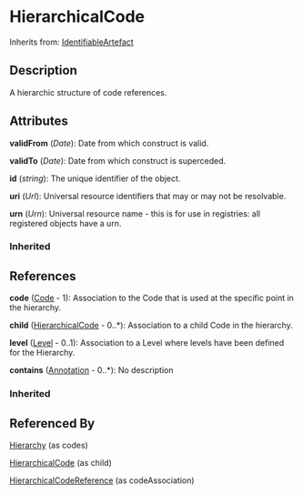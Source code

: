 
# HierarchicalCode

Inherits from: [IdentifiableArtefact](../Base/IdentifiableArtefact.md)



## Description

A hierarchic structure of code references.


## Attributes

**validFrom** (*Date*): Date from which construct is valid.

**validTo** (*Date*): Date from which construct is superceded.

**id** (*string*): The unique identifier of the object.

**uri** (*Url*): Universal resource identifiers that may or may not be resolvable.

**urn** (*Urn*): Universal resource name - this is for use in registries: all registered objects have a urn.

### Inherited



## References

**code** ([Code](../Codelists/Code.md) - 1): Association to the Code that is used at the specific point in the hierarchy.

**child** ([HierarchicalCode](HierarchicalCode.md) - 0..*): Association to a child Code in the hierarchy.

**level** ([Level](Level.md) - 0..1): Association to a Level where levels have been defined for the Hierarchy.

**contains** ([Annotation](../Base/Annotation.md) - 0..*): No description

### Inherited



## Referenced By

[Hierarchy](Hierarchy.md) (as codes)

[HierarchicalCode](HierarchicalCode.md) (as child)

[HierarchicalCodeReference](../HybridCodelistMap/HierarchicalCodeReference.md) (as codeAssociation)


